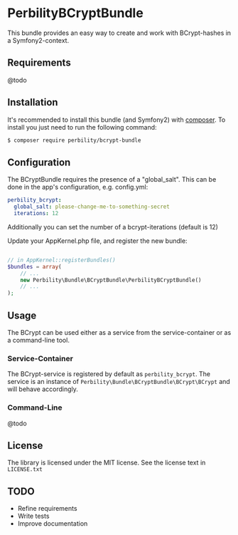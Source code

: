 PerbilityBCryptBundle
=====================

This bundle provides an easy way to create and work with BCrypt-hashes in a Symfony2-context.

Requirements
------------

@todo

Installation
------------

It's recommended to install this bundle (and Symfony2) with [composer](http://getcomposer.org). To install you just need to run the following command:

``` bash
$ composer require perbility/bcrypt-bundle
```


Configuration
-------------

The BCryptBundle requires the presence of a "global_salt". This can be done in the app's configuration, e.g. config.yml:

``` yml
perbility_bcrypt:
  global_salt: please-change-me-to-something-secret
  iterations: 12
```

Additionally you can set the number of a bcrypt-iterations (default is 12)

Update your AppKernel.php file, and register the new bundle:

``` php

// in AppKernel::registerBundles()
$bundles = array(
    // ...
    new Perbility\Bundle\BCryptBundle\PerbilityBCryptBundle()
    // ...
);

```


Usage
-----

The BCrypt can be used either as a service from the service-container or as a command-line tool.

### Service-Container

The BCrypt-service is registered by default as `perbility_bcrypt`. The service is an instance of `Perbility\Bundle\BCryptBundle\BCrypt\BCrypt` and will behave accordingly.


### Command-Line

@todo


License
-------

The library is licensed under the MIT license. See the license text in `LICENSE.txt`


TODO
----
- Refine requirements
- Write tests
- Improve documentation
